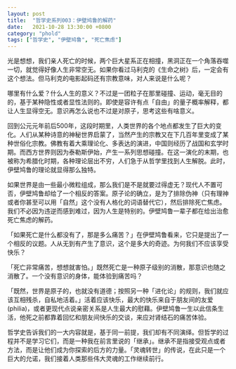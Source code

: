 ```yaml
---
layout: post
title:  "哲学史系列003：伊壁鸠鲁的解药"
date:   2021-10-28 13:30:00 +0800
category: "phold"
tags: ["哲学史", "伊壁鸠鲁", "死亡焦虑"]
---
```


光是想想，我们亲人死亡的时候，两个巨大星系正在相撞，黑洞正在一个角落吞噬一切，就觉得好像人生非常空无。如果你看过马利克的《生命之树》后，一定会有这个想法。但马利克的电影起码还有宗教意味，对人来说是什么呢？

哪里有什么爱？什么人生的意义？不过是一团粒子在那里碰撞、运动，毫无目的的，基于某种隐性或者显性法则的。即使是容许有点「自由」的量子概率解释，都让人生显得空无。意识再怎么说也不过是对原子，思考这些有啥意义。

回到公元元年前后500年，这段时期里，人类世界的各个地点都发生了巨大的变化。人们从某种诗意的神秘世界启蒙了，当然产生的宗教又在下几百年里变成了某种世俗化宗教。佛教有着大乘理论化、多表达的演进，中国则经历了战国和玄学时期。而西方世界则因为泰勒斯伊始，产生一系列思想碰撞。在这一演化的末期，也被称为希腊化时期，各种理论层出不穷，人们急于从哲学里找到人生解脱。此时，伊壁鸠鲁的理论就显得那么独特。

如果世界是由一些最小微粒组成，那么我们是不是就要过得虚无？现代人不置可否，伊壁鸠鲁却给了一个相反的答案。原子论的确立，是为了排除伪神（只有理神或者你甚至可以用「自然」这个没有人格化的词语替代它），然后排除死亡焦虑。我们不必因为违逆而感到难过，因为人生是特别的。伊壁鸠鲁一辈子都在给出治愈死亡焦虑的解药。

「如果死亡是什么都没有了，那是多么痛苦？」在伊壁鸠鲁看来，它只是提出了一个相反的议题。人从无到有产生了意识，这个是多大的奇迹。为何我们不应该享受快乐？

「死亡非常痛苦，想想就害怕。」既然死亡是一种原子级别的消散，那意识也随之消散了。一个没有意识的身体，能体验到痛苦吗？

「既然，世界是原子的，也就没有道德；按照另一种「进化论」的规则，我们就应该互相残杀，自私地活着。」活着应该快乐，最大的快乐来自于朋友间的友爱(philia)，或者更现代点说亲密关系是人生最大的慰藉。伊壁鸠鲁一生以此信条生活，他死之前都靠着回忆和朋友间快乐的交谈，来应对肾结石的痛苦体验。

哲学史告诉我们的一大内容就是，基于同一前提，我们却有不同演绎。但哲学的过程并不是学习它们，而是一种我在前言里说的「继承」。继承不是指接受观点或者方法，而是让他们成为你探索的后方的力量。「灵魂转世」的传说，在此只是一个巨大的允诺，我们接着人类那些伟大灵魂的工作继续前行。
